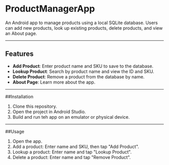 # ProductManagerApp

An Android app to manage products using a local SQLite database. Users can add new products, look up existing products, delete products, and view an About page.

---

## Features

- **Add Product**: Enter product name and SKU to save to the database.
- **Lookup Product**: Search by product name and view the ID and SKU.
- **Delete Product**: Remove a product from the database by name.
- **About Page**: Learn more about the app.

---

##Installation

1. Clone this repository.
2. Open the project in Android Studio.
3. Build and run teh app on an emulator or physical device.

---

##Usage

1. Open the app.
2. Add a product: Enter name and SKU, then tap "Add Product".
3. Lookup a product: Enter name and tap "Lookup Product".
4. Delete a product: Enter name and tap "Remove Product".
